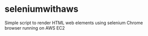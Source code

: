 # seleniumwithaws
Simple script to render HTML web elements using selenium Chrome browser running on AWS EC2

